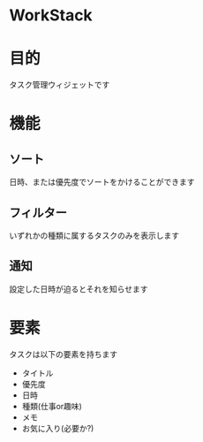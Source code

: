 # WorkStack
# 目的
タスク管理ウィジェットです

# 機能
## ソート
日時、または優先度でソートをかけることができます

## フィルター
いずれかの種類に属するタスクのみを表示します

## 通知
設定した日時が迫るとそれを知らせます

# 要素
タスクは以下の要素を持ちます
 - タイトル
 - 優先度
 - 日時
 - 種類(仕事or趣味)
 - メモ
 - お気に入り(必要か?)

